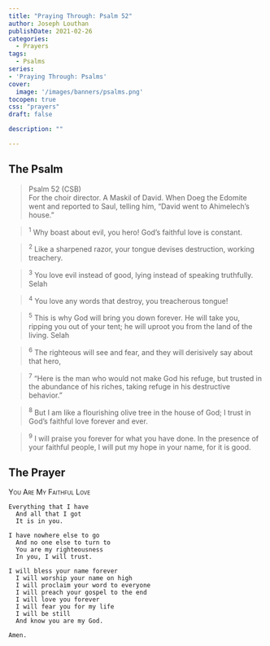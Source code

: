 ```yaml
---
title: "Praying Through: Psalm 52"
author: Joseph Louthan
publishDate: 2021-02-26
categories:
  - Prayers
tags:
  - Psalms
series:
- 'Praying Through: Psalms'
cover:
  image: '/images/banners/psalms.png'
tocopen: true
css: "prayers"
draft: false

description: ""

---
```

## The Psalm

>Psalm 52 (CSB)  
><sup></sup> For the choir director. A Maskil of David. When Doeg the Edomite went and reported to Saul, telling him, “David went to Ahimelech’s house.” 

><sup>1</sup> Why boast about evil, you hero! God’s faithful love is constant. 

><sup>2</sup> Like a sharpened razor, your tongue devises destruction, working treachery. 

><sup>3</sup> You love evil instead of good, lying instead of speaking truthfully. Selah 

><sup>4</sup> You love any words that destroy, you treacherous tongue! 

><sup>5</sup> This is why God will bring you down forever. He will take you, ripping you out of your tent; he will uproot you from the land of the living. Selah 

><sup>6</sup> The righteous will see and fear, and they will derisively say about that hero, 

><sup>7</sup> “Here is the man who would not make God his refuge, but trusted in the abundance of his riches, taking refuge in his destructive behavior.” 

><sup>8</sup> But I am like a flourishing olive tree in the house of God; I trust in God’s faithful love forever and ever. 

><sup>9</sup> I will praise you forever for what you have done. In the presence of your faithful people, I will put my hope in your name, for it is good.

## The Prayer

<div style="font-variant: small-caps;">
You Are My Faithful Love
</div>

```text
Everything that I have
  And all that I got
  It is in you.

I have nowhere else to go
  And no one else to turn to
  You are my righteousness
  In you, I will trust.

I will bless your name forever 
  I will worship your name on high
  I will proclaim your word to everyone
  I will preach your gospel to the end
  I will love you forever
  I will fear you for my life
  I will be still
  And know you are my God.

Amen.
```
